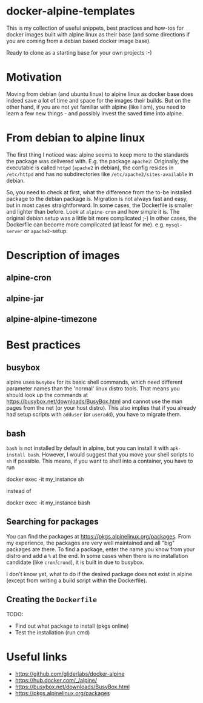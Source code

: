 # docker-alpine-templates

This is my collection of useful snippets, best practices and how-tos for docker
images built with alpine linux as their base (and some directions if you are
coming from a debian based docker image base).

Ready to clone as a starting base for your own projects :-)


# Motivation

Moving from debian (and ubuntu linux) to alpine linux as docker base does indeed
save a lot of time and space for the images their builds.
But on the other hand, if you are not yet familiar with alpine (like I am), you
need to learn a few new things - and possibly invest the saved time into
alpine.


# From debian to alpine linux

The first thing I noticed was: alpine seems to keep more to the standards the
package was delivered with. E.g. the package `apache2`: Originally,
the executable is called `httpd` (`apache2` in debian), the config resides in
`/etc/httpd` and has no subdirectories like `/etc/apache2/sites-available` in
debian.

So, you need to check at first, what the difference from the to-be installed
package to the debian package is. Migration is not always fast and easy, but
in most cases straightforward.
In some cases, the Dockerfile is smaller and lighter than before. Look at
`alpine-cron` and how simple it is. The original debian setup was a little bit
more complicated ;-)
In other cases, the Dockerfile can become more complicated (at least for me).
e.g. `mysql-server` or `apache2`-setup.


# Description of images

## alpine-cron

## alpine-jar

## alpine-alpine-timezone


# Best practices

## busybox

alpine uses `busybox` for its basic shell commands, which need different
parameter names than the 'normal' linux distro tools. That means you should
look up the commands at https://busybox.net/downloads/BusyBox.html and cannot
use the man pages from the net (or your host distro). This also implies that if
you already had setup scripts with `adduser` (or `useradd`), you have to migrate
them.

## bash

`bash` is not installed by default in alpine, but you can install it with
`apk-install bash`. However, I would suggest that you move your shell scripts to
`sh` if possible. This means, if you want to shell into a container, you have to
run

  docker exec -it my_instance sh

instead of

  docker exec -it my_instance bash

## Searching for packages

You can find the packages at https://pkgs.alpinelinux.org/packages. From my
experience, the packages are very well maintained and all "big" packages are
there.
To find a package, enter the name you know from your distro and add a `%` at the
end. In some cases when there is no installation candidate (like `cron`/`crond`),
it is built in due to busybox.

I don't know yet, what to do if the desired package does not exist in alpine
(except from writing a build script within the Dockerfile).


## Creating the `Dockerfile`

TODO:

* Find out what package to install (pkgs online)
* Test the installation (run cmd)


# Useful links

* https://github.com/gliderlabs/docker-alpine
* https://hub.docker.com/_/alpine/
* https://busybox.net/downloads/BusyBox.html
* https://pkgs.alpinelinux.org/packages
